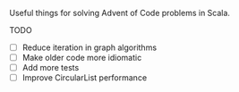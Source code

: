 Useful things for solving Advent of Code problems in Scala.

TODO

* [ ] Reduce iteration in graph algorithms
* [ ] Make older code more idiomatic
* [ ] Add more tests
* [ ] Improve CircularList performance
